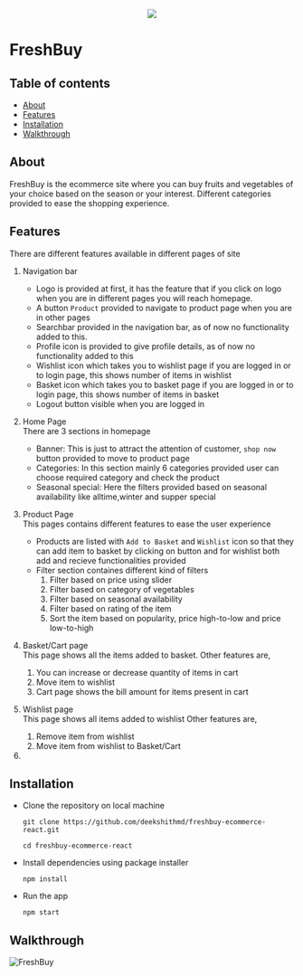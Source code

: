 <p align="center">
  <img src="https://i.postimg.cc/66zZLP4N/freshbuy-new.png" />
</p>

# FreshBuy

 ## Table of contents
 * [About](#about)
 * [Features](#features)
 * [Installation](#installation)
 * [Walkthrough](#walkthrough)
 
 ## About
 FreshBuy is the ecommerce site where you can buy fruits and vegetables of your choice based on the season or your interest. Different categories provided to ease the shopping experience.
 
 ## Features
 There are different features available in different pages of site
 
 1. Navigation bar
    * Logo is provided at first, it has the feature that if you click on logo when you are in different pages you will reach homepage.
    * A button `Product` provided to navigate to product page when you are in other pages
    * Searchbar provided in the navigation bar, as of now no functionality added to this.
    * Profile icon is provided to give profile details, as of now no functionality added to this
    * Wishlist icon which takes you to wishlist page if you are logged in or to login page, this shows number of items in wishlist
    * Basket icon which takes you to basket page if you are logged in or to login page, this shows number of items in basket
    * Logout button visible when you are logged in
 
 2. Home Page <br>
  There are 3 sections in homepage
    * Banner: 
      This is just to attract the attention of customer, `shop now` button provided to move to product page
    * Categories: 
      In this section mainly 6 categories provided user can choose required category and check the product
    * Seasonal special: 
      Here the filters provided based on seasonal availability like alltime,winter and supper special
    
 3. Product Page <br>
    This pages contains different features to ease the user experience
      * Products are listed with `Add to Basket` and `Wishlist` icon so that they can add item to basket by clicking on button and for wishlist both add and recieve            functionalities provided
      * Filter section containes different kind of filters
         1. Filter based on price using slider
         2. Filter based on category of vegetables
         3. Filter based on seasonal availability
         4. Filter based on rating of the item
         5. Sort the item based on popularity, price high-to-low and price low-to-high
  
 4. Basket/Cart page <br>
  This page shows all the items added to basket.
  Other features are,
    1. You can increase or decrease quantity of items in cart
    2. Move item to wishlist
    3. Cart page shows the bill amount for items present in cart

5. Wishlist page <br>
  This page shows all items added to wishlist
  Other features are,
    1. Remove item from wishlist
    2. Move item from wishlist to Basket/Cart
6.
 
## Installation

* Clone the repository on local machine 
  ```
  git clone https://github.com/deekshithmd/freshbuy-ecommerce-react.git
  
  cd freshbuy-ecommerce-react
  ```
  
* Install dependencies using package installer 
  ```
  npm install
  ```
  
* Run the app
  ```
  npm start
  ```
  
 ## Walkthrough
 
![FreshBuy](https://github.com/deekshithmd/Data/blob/main/Gifs/freshbuy-ecommerce.gif)
